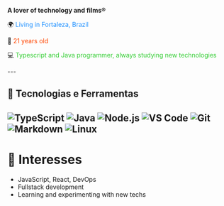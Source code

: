 

**A lover of technology and films®**  
<p>🌍 <span style="color:#1E90FF;">Living in Fortaleza, Brazil</span></p>
<p>🎂 <span style="color:#FF4500;">21 years old</span></p>
<p>💻 <span style="color:#32CD32;">Typescript and Java programmer, always studying new technologies</span></p>
---

## 🔧 Tecnologias e Ferramentas

![TypeScript](https://img.shields.io/badge/TypeScript-3178C6?style=for-the-badge&logo=typescript&logoColor=white)
![Java](https://img.shields.io/badge/Java-007396?style=for-the-badge&logo=java&logoColor=white)
![Node.js](https://img.shields.io/badge/Node.js-339933?style=for-the-badge&logo=node.js&logoColor=white)
![VS Code](https://img.shields.io/badge/VS%20Code-007ACC?style=for-the-badge&logo=visual-studio-code&logoColor=white)
![Git](https://img.shields.io/badge/Git-F05032?style=for-the-badge&logo=git&logoColor=white)
![Markdown](https://img.shields.io/badge/Markdown-000000?style=for-the-badge&logo=markdown&logoColor=white)
![Linux](https://img.shields.io/badge/Linux-FCC624?style=for-the-badge&logo=linux&logoColor=black)
---

# 🌱 Interesses

- JavaScript, React, DevOps  
- Fullstack development  
- Learning and experimenting with new techs
  
